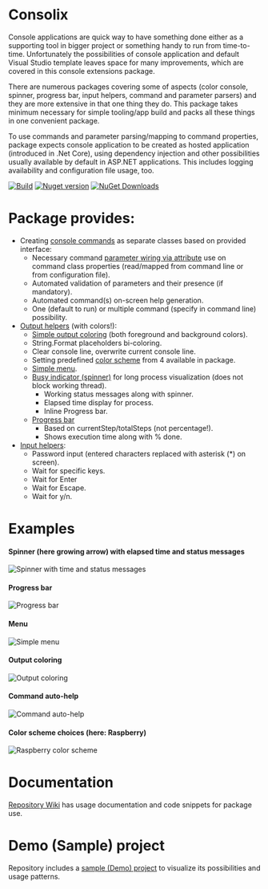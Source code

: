# Consolix

Console applications are quick way to have something done either as a supporting tool in bigger project or something handy to run from time-to-time. Unfortunately the possibilities of console application and default Visual Studio template leaves space for many improvements, which are covered in this console extensions package.

There are numerous packages covering some of aspects (color console, spinner, progress bar, input helpers, command and parameter parsers) and they are more extensive in that one thing they do. This package takes minimum necessary for simple tooling/app build and packs all these things in one convenient package.

To use commands and parameter parsing/mapping to command properties, package expects console application to be created as hosted application (introduced in .Net Core), using dependency injection and other possibilities usually available by default in ASP.NET applications. This includes logging availability and configuration file usage, too.

[![Build](https://github.com/salixzs/Consolix/actions/workflows/build.yml/badge.svg?branch=main)](https://https://github.com/salixzs/Consolix/actions/workflows/build.yml) [![Nuget version](https://img.shields.io/nuget/v/Consolix.svg)](https://www.nuget.org/packages/Consolix/) [![NuGet Downloads](https://img.shields.io/nuget/dt/Consolix.svg)](https://www.nuget.org/packages/Consoix/)


# Package provides:

* Creating [console commands](https://github.com/salixzs/Consolix/wiki/Commands) as separate classes based on provided interface:
  * Necessary command [parameter wiring via attribute](https://github.com/salixzs/Consolix/wiki/Parameters) use on command class properties (read/mapped from command line or from configuration file).
  * Automated validation of parameters and their presence (if mandatory).
  * Automated command(s) on-screen help generation.
  * One (default to run) or multiple command (specify in command line) possibility.
* [Output helpers](https://github.com/salixzs/Consolix/wiki/Output-helpers) (with colors!):
  * [Simple output coloring](https://github.com/salixzs/Consolix/wiki/Colored-output) (both foreground and background colors).
  * String.Format placeholders bi-coloring.
  * Clear console line, overwrite current console line.
  * Setting predefined [color scheme](https://github.com/salixzs/Consolix/wiki/Color-schemes) from 4 available in package.
  * [Simple menu](https://github.com/salixzs/Consolix/wiki/Input-helpers#menu).
  * [Busy indicator (spinner)](https://github.com/salixzs/Consolix/wiki/Spinner) for long process visualization (does not block working thread).
    * Working status messages along with spinner.
    * Elapsed time display for process.
    * Inline Progress bar.
  * [Progress bar](https://github.com/salixzs/Consolix/wiki/Progress-bar)
    * Based on currentStep/totalSteps (not percentage!).
    * Shows execution time along with % done.
* [Input helpers](https://github.com/salixzs/Consolix/wiki/Input-helpers):
  * Password input (entered characters replaced with asterisk (*) on screen).
  * Wait for specific keys.
  * Wait for Enter
  * Wait for Escape.
  * Wait for y/n.

# Examples

#### Spinner (here growing arrow) with elapsed time and status messages
![Spinner with time and status messages](https://raw.githubusercontent.com/wiki/salixzs/Consolix/spinner_time.gif)

#### Progress bar
![Progress bar](https://raw.githubusercontent.com/wiki/salixzs/Consolix/progress_bar.gif)

#### Menu
![Simple menu](https://raw.githubusercontent.com/wiki/salixzs/Consolix/menu.gif)

#### Output coloring
![Output coloring](https://raw.githubusercontent.com/wiki/salixzs/consolix/string_format.jpg)

#### Command auto-help
![Command auto-help](https://raw.githubusercontent.com/wiki/salixzs/consolix/command-args-help.jpg)

#### Color scheme choices (here: Raspberry)
![Raspberry color scheme](https://raw.githubusercontent.com/wiki/salixzs/consolix/raspberry.jpg)

# Documentation

[Repository Wiki](https://github.com/salixzs/Consolix/wiki) has usage documentation and code snippets for package use.

# Demo (Sample) project

Repository includes a [sample (Demo) project](https://github.com/salixzs/Consolix/tree/main/Sample) to visualize its possibilities and usage patterns.